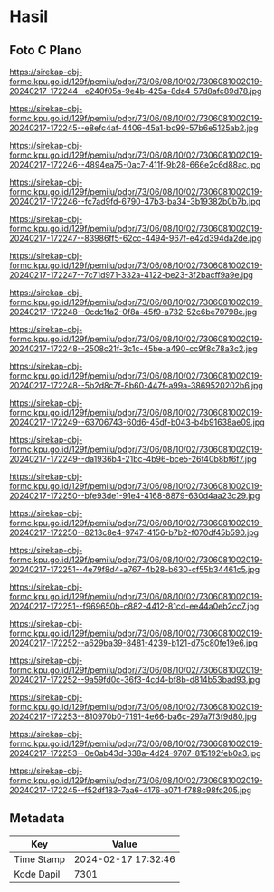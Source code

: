 # Hasil

## Foto C Plano

https://sirekap-obj-formc.kpu.go.id/129f/pemilu/pdpr/73/06/08/10/02/7306081002019-20240217-172244--e240f05a-9e4b-425a-8da4-57d8afc89d78.jpg

https://sirekap-obj-formc.kpu.go.id/129f/pemilu/pdpr/73/06/08/10/02/7306081002019-20240217-172245--e8efc4af-4406-45a1-bc99-57b6e5125ab2.jpg

https://sirekap-obj-formc.kpu.go.id/129f/pemilu/pdpr/73/06/08/10/02/7306081002019-20240217-172246--4894ea75-0ac7-411f-9b28-666e2c6d88ac.jpg

https://sirekap-obj-formc.kpu.go.id/129f/pemilu/pdpr/73/06/08/10/02/7306081002019-20240217-172246--fc7ad9fd-6790-47b3-ba34-3b19382b0b7b.jpg

https://sirekap-obj-formc.kpu.go.id/129f/pemilu/pdpr/73/06/08/10/02/7306081002019-20240217-172247--83986ff5-62cc-4494-967f-e42d394da2de.jpg

https://sirekap-obj-formc.kpu.go.id/129f/pemilu/pdpr/73/06/08/10/02/7306081002019-20240217-172247--7c71d971-332a-4122-be23-3f2bacff9a9e.jpg

https://sirekap-obj-formc.kpu.go.id/129f/pemilu/pdpr/73/06/08/10/02/7306081002019-20240217-172248--0cdc1fa2-0f8a-45f9-a732-52c6be70798c.jpg

https://sirekap-obj-formc.kpu.go.id/129f/pemilu/pdpr/73/06/08/10/02/7306081002019-20240217-172248--2508c21f-3c1c-45be-a490-cc9f8c78a3c2.jpg

https://sirekap-obj-formc.kpu.go.id/129f/pemilu/pdpr/73/06/08/10/02/7306081002019-20240217-172248--5b2d8c7f-8b60-447f-a99a-3869520202b6.jpg

https://sirekap-obj-formc.kpu.go.id/129f/pemilu/pdpr/73/06/08/10/02/7306081002019-20240217-172249--63706743-60d6-45df-b043-b4b91638ae09.jpg

https://sirekap-obj-formc.kpu.go.id/129f/pemilu/pdpr/73/06/08/10/02/7306081002019-20240217-172249--da1936b4-21bc-4b96-bce5-26f40b8bf6f7.jpg

https://sirekap-obj-formc.kpu.go.id/129f/pemilu/pdpr/73/06/08/10/02/7306081002019-20240217-172250--bfe93de1-91e4-4168-8879-630d4aa23c29.jpg

https://sirekap-obj-formc.kpu.go.id/129f/pemilu/pdpr/73/06/08/10/02/7306081002019-20240217-172250--8213c8e4-9747-4156-b7b2-f070df45b590.jpg

https://sirekap-obj-formc.kpu.go.id/129f/pemilu/pdpr/73/06/08/10/02/7306081002019-20240217-172251--4e79f8d4-a767-4b28-b630-cf55b34461c5.jpg

https://sirekap-obj-formc.kpu.go.id/129f/pemilu/pdpr/73/06/08/10/02/7306081002019-20240217-172251--f969650b-c882-4412-81cd-ee44a0eb2cc7.jpg

https://sirekap-obj-formc.kpu.go.id/129f/pemilu/pdpr/73/06/08/10/02/7306081002019-20240217-172252--a629ba39-8481-4239-b121-d75c80fe19e6.jpg

https://sirekap-obj-formc.kpu.go.id/129f/pemilu/pdpr/73/06/08/10/02/7306081002019-20240217-172252--9a59fd0c-36f3-4cd4-bf8b-d814b53bad93.jpg

https://sirekap-obj-formc.kpu.go.id/129f/pemilu/pdpr/73/06/08/10/02/7306081002019-20240217-172253--810970b0-7191-4e66-ba6c-297a7f3f9d80.jpg

https://sirekap-obj-formc.kpu.go.id/129f/pemilu/pdpr/73/06/08/10/02/7306081002019-20240217-172253--0e0ab43d-338a-4d24-9707-815192feb0a3.jpg

https://sirekap-obj-formc.kpu.go.id/129f/pemilu/pdpr/73/06/08/10/02/7306081002019-20240217-172245--f52df183-7aa6-4176-a071-f788c98fc205.jpg


## Metadata

| Key        | Value               |
| ---------- | ------------------- |
| Time Stamp | 2024-02-17 17:32:46 |
| Kode Dapil | 7301                |




